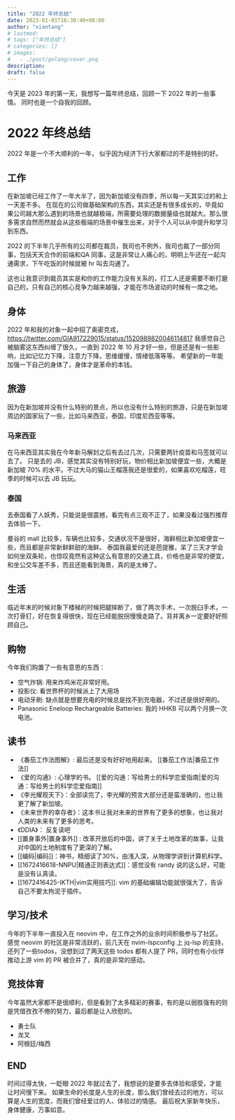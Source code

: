 ```yaml
---
title: "2022 年终总结"
date: 2023-01-01T16:30:40+08:00
author: "xiantang"
# lastmod: 
# tags: ["年终总结"]
# categories: []
# images:
#   - ./post/golang/cover.png
description:
draft: false
---
```



<!-- 
* 总是会先写一句话，同步背景和上下文
* 本文你能学习到什么
* 评论式写作引用一些大牛说的话
* 多一些有趣的跳转链接
* 在文章末尾推荐一些有趣的链接
* 先写提纲，再写内容 -->




今天是 2023 年的第一天，我想写一篇年终总结，回顾一下 2022 年的一些事情。 同时也是一个自我的回顾。

# 2022 年终总结

2022 年是一个不大顺利的一年， 似乎因为经济下行大家都过的不是特别的好。

## 工作

在新加坡已经工作了一年大半了，因为新加坡没有四季，所以每一天其实过的和上一天差不多。 
在现在的公司做基础架构的东西，其实还是有很多成长的，毕竟如果公司越大那么遇到的场景也就越极端，所需要处理的数据量级也就越大。那么很多需求自然而然就会从这些极端的场景中催生出来，对于个人可以从中提升和学习到东西。

2022 的下半年几乎所有的公司都在裁员，我司也不例外，我司也裁了一部分同事，包括天天合作的前端和QA 同事，这是非常让人痛心的，明明上午还在一起沟通需求，下午吃饭的时候就被 hr 叫去沟通了。

这也让我意识到裁员其实是和你的工作能力没有关系的，打工人还是需要不断打磨自己的，只有自己的核心竞争力越来越强，才能在市场波动的时候有一席之地。


## 身体

2022 年和我的对象一起中招了奥密克戎， https://twitter.com/GIA917229015/status/1520989820046114817
我感觉自己被脑雾这东西纠缠了很久，一直到 2022 年 10 月才好一些，但是还是有一些影响，比如记忆力下降，注意力下降，思维缓慢，情绪低落等等。
希望新的一年能加强一下自己的身体了，身体才是革命的本钱。

## 旅游

因为在新加坡并没有什么特别的景点，所以也没有什么特别的旅游，只是在新加坡周边的国家玩了一些，比如马来西亚，泰国，印度尼西亚等等。

### 马来西亚
在马来西亚其实我在今年新马解封之后有去过几次，只需要两针疫苗和马签就可以去了。
只是去的 JB，感觉其实没有特别好玩，物价相比新加坡便宜一些，大概是新加坡 70% 的水平。不过大马的猫山王榴莲我还是很爱的，如果喜欢吃榴莲，旺季的时候可以去 JB 玩玩。

### 泰国
去泰国看了人妖秀，只能说是很震撼，看完有点三观不正了，如果没看过强烈推荐去体验一下。

曼谷的 mall 比较多，车辆也比较多，交通状况不是很好，海鲜相比新加坡便宜一些，而且都是非常新鲜鲜甜的海鲜。
泰国我最爱的还是芭提雅，呆了三天才学会如何坐双条轮，也惊叹竟然有这种这么有意思的交通工具，价格也是非常的便宜，和坐公交车差不多，而且还能看到海景，真的是太棒了。

## 生活
临近年末的时候对象下楼梯的时候把腿摔断了，做了两次手术，一次脱臼手术，一次打骨钉，好在恢复得很快，现在已经能脱拐慢慢走路了。背井离乡一定要好好照顾自己。

## 购物
今年我们购置了一些有意思的东西：
* 空气炸锅: 用来炸鸡米花非常好用。
* 投影仪: 看世界杯的时候派上了大用场
* 电动牙刷: 缺点就是想要充电的时候总是找不到充电器，不过还是很好用的。
* Panasonic Eneloop Rechargeable Batteries: 我的 HHKB 可以两个月换一次电池。

## 读书

* 《番茄工作法图解》: 最后还是没有好好地用起来。 [[番茄工作法|番茄工作法]]
* 《爱的沟通》: 心理学的书。 [[爱的沟通：写给男士的科学恋爱指南|爱的沟通：写给男士的科学恋爱指南]]
* 《李光耀观天下》：全部读完了，李光耀的预言大部分还是蛮准确的，也让我更了解了新加坡。
* 《未来世界的幸存者》：这本书让我对未来的世界有了更多的想象，也让我对人类的未来有了更多的思考。
* 《DDIA》： 反复读吧
* [[置身事外|置身事外]] : 改革开放后的中国，讲了关于土地改革的故事，让我对中国的土地制度有了更深的了解。
* [[编码|编码]]：神书，精细读了30%，由浅入深，从物理学讲到计算机科学。
* [[1672416618-NNPU|精通正则表达式]]：感觉没有 randy 说的这么好，可能是没有认真读。
* [[1672416425-IKTH|vim实用技巧]]: vim 的基础编辑功能就很强大了，告诉自己不要太拘泥于插件。


## 学习/技术

今年的下半年一直投入在 neovim 中，在工作之外的业余时间积极参与了社区。
感觉 neovim 的社区是非常活跃的，前几天在 nvim-lspconfig 上 jq-lsp 的支持，还列了一些todos，没想到过了两天这些 todos 都有人提了 PR，同时也有小伙伴推动上游 vim 的 PR 被合并了，真的是非常的感动。

## 竞技体育

今年虽然大家都不是很顺利，但是看到了太多精彩的赛事，有的是以弱胜强有的则是凭借孜孜不倦的努力，最后都是让人欣慰的。

* 勇士队
* 龙叉
* 阿根廷/梅西


## END

时间过得太快，一眨眼 2022 年就过去了，我想说的是要多去体验和感受，才能让时间慢下来。
如果生命的长度是人生的长度，那么我们曾经去过的地方，可以算是人生的宽度，而我们曾经爱过的人、体验过的情感。
最后祝大家新年快乐，身体健康，万事如意。


